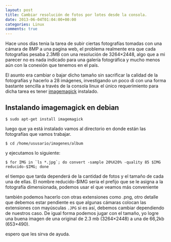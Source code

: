 ```yaml
---
layout: post
title: Cambiar resolución de fotos por lotes desde la consola.
date: 2013-06-04T01:04:00+00:00
categories: Linux
comments: true
---
```

Hace unos días tenia la tarea de subir ciertas fotografías tomadas con una cámara de 8MP a una pagina web, el problema realmente era que cada fotografías pesaba 2.3MB con una resolución de 3264×2448, algo que a mi parecer no es nada indicado para una galería fotográfica y mucho menos aún con la conexión que tenemos en el país.
<!--more-->
El asunto era cambiar o bajar dicho tamaño sin sacrificar la calidad de la fotografías y hacerlo a 28 imágenes, investigando un poco di con una forma bastante sencilla a través de la consola linux el único requerimiento para dicha tarea es tener [imagemagick](https://www.imagemagick.org/script/index.php) instalado.

## Instalando imagemagick en debian
```
$ sudo apt-get install imagemagick
```

luego que ya está instalado vamos al directorio en donde están las fotografías que vamos trabajar.

`
$ cd /home/ususario/imagenes/album
`

y ejecutamos lo siguiente:
```
$ for IMG in `ls *.jpg`; do convert -sample 20%X20% -quality 85 $IMG reducido-$IMG; done
```
el tiempo que tarda dependerá de la cantidad de fotos y el tamaño de cada una de ellas. El nombre reducido-$IMG seria el prefijo que se le asigna a la fotografía dimensionada, podemos usar el que veamos más conveniente

también podemos hacerlo con otras extensiones como .png, otro detalle que debemos estar pendiente es que algunas cámaras colocan las extensiones con mayúsculas `.JPG` si es así, debemos cambiar dependiendo de nuestros caso. De igual forma podemos jugar con el tamaño, yo logre una buena imagen de una original de 2.3 mb (3264×2448) a una de 66,2kb (653×490).

espero que les sirva de ayuda.